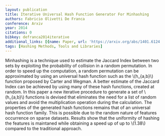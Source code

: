 ```yaml
---
layout: publication
title: Iterative Universal Hash Function Generator For Minhashing
authors: Fabricio Olivetti De Franca
conference: Arxiv
year: 2014
citations: 0
bibkey: defranca2014iterative
additional_links: [{name: Paper, url: 'https://arxiv.org/abs/1401.6124'}]
tags: [Hashing Methods, Tools and Libraries]
---
```

Minhashing is a technique used to estimate the Jaccard Index between two sets
by exploiting the probability of collision in a random permutation. In order to
speed up the computation, a random permutation can be approximated by using an
universal hash function such as the \\(h_\{a,b\}\\) function proposed by Carter and
Wegman. A better estimate of the Jaccard Index can be achieved by using many of
these hash functions, created at random. In this paper a new iterative
procedure to generate a set of \\(h_\{a,b\}\\) functions is devised that eliminates
the need for a list of random values and avoid the multiplication operation
during the calculation. The properties of the generated hash functions remains
that of an universal hash function family. This is possible due to the random
nature of features occurrence on sparse datasets. Results show that the
uniformity of hashing the features is maintaned while obtaining a speed up of
up to \\(1.38\\) compared to the traditional approach.